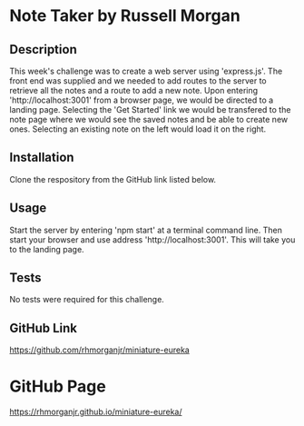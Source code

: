 # Note Taker by Russell Morgan

## Description
This week's challenge was to create a web server using 'express.js'. The front end was supplied and we needed to add routes to the server to retrieve all the notes and a route to add a new note. Upon entering 'http://localhost:3001' from a browser page, we would be directed to a landing page. Selecting the 'Get Started' link we would be transfered to the note page where we would see the saved notes and be able to create new ones. Selecting an existing note on the left would load it on the right.


## Installation
Clone the respository from the GitHub link listed below.


## Usage
Start the server by entering 'npm start' at a terminal command line. Then start your browser and use address 'http://localhost:3001'. This will take you to the landing page.


## Tests
No tests were required for this challenge.


## GitHub Link
https://github.com/rhmorganjr/miniature-eureka


# GitHub Page
https://rhmorganjr.github.io/miniature-eureka/
